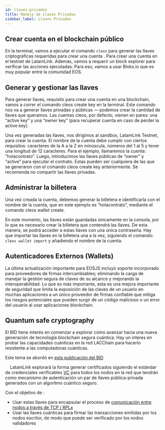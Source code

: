 ```yaml
---
id: llaves-privadas
title: Manejo de Llaves Privadas
sidebar_label: Llaves Privadas
---
```


## Crear cuenta en el blockchain público
En la terminal, vamos a ejecutar el comando `cleos` para generar las llaves criptográficas requeridas para crear una cuenta . Para crear una cuenta en el testnet de LatamLink. Además, vamos a requerir un block explorer para verificar las acciones ejecutadas. Para eso, vamos a usar Bloks.io que es muy popular entre la comunidad EOS.


## Generar y gestionar las llaves
Para generar llaves, requisito para crear una cuenta en una blockchain, vamos a correr el comando cleos create key en la terminal. Este comando nos va a generar llaves privadas y públicas — podemos crear la cantidad de llaves que queramos. Las cuentas cleos, por defecto, vienen en pares: una “active key” y una “owner key” (para recuperar cuenta en caso de perder la active key).

Una vez generadas las llaves, nos dirigimos al sandbox, LatamLink Testnet, para crear la cuenta. El nombre de la cuenta debe cumplir con ciertos requisitos: caracteres de la A a la Z en minúscula, números del 1 al 5 y tener una longitud de 12 caracteres. Para el ejemplo, llamaremos la cuenta: “holacontrato”.
Luego, introducimos las llaves públicas de “owner” y “active” para ejecutar el contrato. Estas pueden ser cualquiera de las que se generaron con el comando cleos create key anteriormente. Se recomienda no compartir las llaves privadas.


## Administrar la billetera
Una vez creada la cuenta, debemos generar la billetera e identificarla con el nombre de la cuenta, que en este ejemplo es “holacontrato”, mediante el comando cleos wallet create.

En este momento, las llaves están guardadas únicamente en la consola, por lo que es necesario crear la billetera que contendrá las llaves. De esta manera, se podrá acceder a estas llaves con una única contraseña. Hay que importar las llaves en la billetera una a la vez, siguiendo el comando: `cleos wallet import` y añadiendo el nombre de la cuenta.

## Autenticadores Externos (Wallets)

La última actualización importante para EOSJS incluyó soporte incorporado para proveedores de firmas intercambiables; eliminando la carga de manejar la gestión segura de claves de su alcance y mejorando la interoperabilidad. Lo que es más importante, esta es una mejora importante de seguridad que limita la exposición de las claves de un usuario en muchas aplicaciones a un único proveedor de firmas confiable que mitiga los riesgos potenciales que pueden surgir de un código malicioso o un error del usuario al usar aplicaciones blockchain.

## Quantum safe cryptography
 
 El BID tiene interés en comenzar a explorar cómo avanzar hacia una nueva generación de tecnología blockchain segura cuántica. Hay un interes en  probar las capacidades cuánticas en la red LACChain para hacerlo resistente a las computadoras cuánticas. 

 Este tema se abordó en [esta publicación del BID](https://publications.iadb.org/es/tecnologias-cuanticas-una-oportunidad-transversal-e-interdisciplinar-para-la-transformacion-digital)

   
LatamLink explorará la forma generar certificados siguiendo el estándar de credenciales verificables [VC](https://www.w3.org/TR/vc-data-model/) para todos los nodos en la red que tendrán como mecanismo de autenticación un par de llaves pública-privada generados con un algoritmo cuántico seguro.

Con el objetivo de :

- Usar estas llaves para encapsular el proceso de [comunicación entre nodos a través de TCP / RPLx](https://github.com/lacchain/besu-network/blob/master/TOPOLOGY_AND_ARCHITECTURE.md)
-  Usar las llaves cuánticas para firmar las transacciones emitidas por los nodos escritor, de modo que puede ser verificado por los nodos validadores
 
